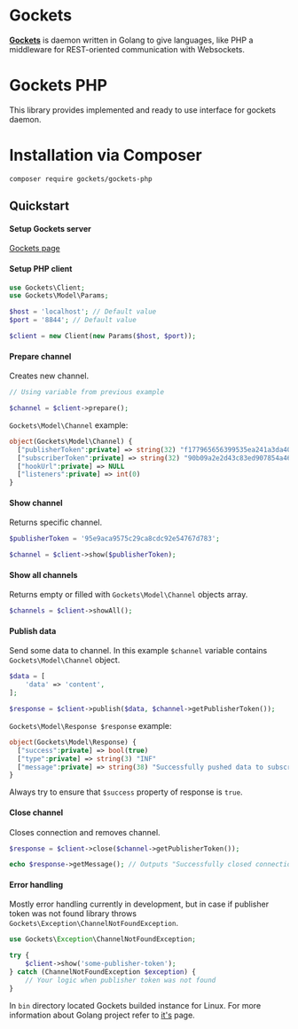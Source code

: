 # Gockets
[**Gockets**]((https://github.com/gockets-project/gockets#gockets)) is daemon written in Golang to give languages, like PHP a middleware for REST-oriented communication with Websockets.

# Gockets PHP

This library provides implemented and ready to use interface for gockets daemon.


# Installation via Composer

`composer require gockets/gockets-php`

## Quickstart

#### Setup Gockets server

[Gockets page](https://github.com/gockets-project/gockets)

#### Setup PHP client

```php
use Gockets\Client;
use Gockets\Model\Params;

$host = 'localhost'; // Default value
$port = '8844'; // Default value

$client = new Client(new Params($host, $port));
```

#### Prepare channel

Creates new channel.

```php
// Using variable from previous example

$channel = $client->prepare();
```

`Gockets\Model\Сhannel` example:

```php
object(Gockets\Model\Channel) {
  ["publisherToken":private] => string(32) "f177965656399535ea241a3da40dfcbf"
  ["subscriberToken":private] => string(32) "90b09a2e2d43c83ed907854a46c710fd"
  ["hookUrl":private] => NULL
  ["listeners":private] => int(0)
}
```

#### Show channel

Returns specific channel.

```php
$publisherToken = '95e9aca9575c29ca8cdc92e54767d783';

$channel = $client->show($publisherToken);
```

#### Show all channels

Returns empty or filled with `Gockets\Model\Сhannel` objects array.

```php
$channels = $client->showAll();
```

#### Publish data

Send some data to channel.
In this example `$channel` variable contains `Gockets\Model\Сhannel` object.

```php
$data = [
    'data' => 'content',
];

$response = $client->publish($data, $channel->getPublisherToken());
```

`Gockets\Model\Response $response` example:

```php
object(Gockets\Model\Response) {
  ["success":private] => bool(true)
  ["type":private] => string(3) "INF"
  ["message":private] => string(38) "Successfully pushed data to subscriber"
}
```

Always try to ensure that `$success` property of response is `true`.

#### Close channel

Closes connection and removes channel.

```php
$response = $client->close($channel->getPublisherToken());

echo $response->getMessage(); // Outputs "Successfully closed connection"
```

#### Error handling

Mostly error handling currently in development, but in case if publisher token was not found library throws `Gockets\Exception\ChannelNotFoundException`.

```php
use Gockets\Exception\ChannelNotFoundException;

try {
    $client->show('some-publisher-token');
} catch (ChannelNotFoundException $exception) {
    // Your logic when publisher token was not found
}
```

In `bin` directory located Gockets builded instance for Linux. For more information about Golang project refer to [it's](https://github.com/gockets-project/gockets#gockets) page.
